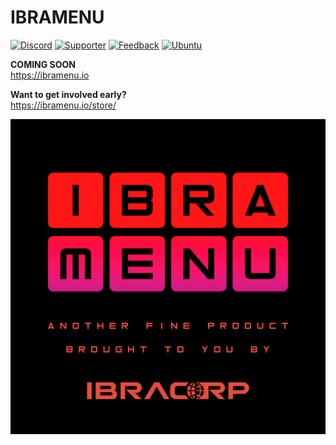 IBRAMENU
========
[![Discord](https://img.shields.io/discord/595508571135803403?label=Discord&logo=Discord&style=plastic)](https://i.ibracorp.io/discord)
[![Supporter](https://img.shields.io/badge/Become%20a-Supporter-brightgreen?style=plastic)](https://ibramenu.io/product/ibramenu-supporter-package/)
[![Feedback](https://img.shields.io/badge/IBRAMENU-Feedback-brightgreen?style=plastic)](https://feedback.ibracorp.io/ibramenu)
[![Ubuntu](https://img.shields.io/badge/Works%20best%20with-Ubuntu-E95420?style=plastic&logo=ubuntu&logoColor=white)](https://ubuntu.com)

**COMING SOON** <br>
https://ibramenu.io

**Want to get involved early?** <br>
https://ibramenu.io/store/

![IBRAMENU Logo](/ibramenu-logo.png?raw=true "IBRAMENU")
